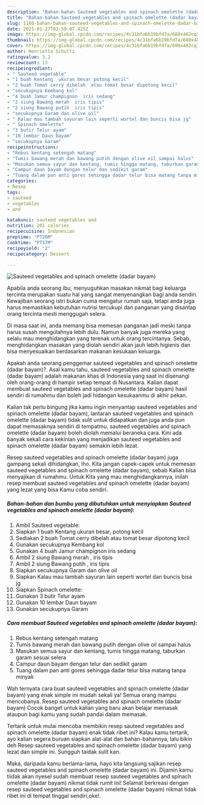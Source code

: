 ```yaml
---
description: "Bahan-bahan Sauteed vegetables and spinach omelette (dadar bayam) yang nikmat dan Mudah Dibuat"
title: "Bahan-bahan Sauteed vegetables and spinach omelette (dadar bayam) yang nikmat dan Mudah Dibuat"
slug: 1160-bahan-bahan-sauteed-vegetables-and-spinach-omelette-dadar-bayam-yang-nikmat-dan-mudah-dibuat
date: 2021-01-27T03:59:07.425Z
image: https://img-global.cpcdn.com/recipes/4c31bfa6b19bfd7a/680x482cq70/sauteed-vegetables-and-spinach-omelette-dadar-bayam-foto-resep-utama.jpg
thumbnail: https://img-global.cpcdn.com/recipes/4c31bfa6b19bfd7a/680x482cq70/sauteed-vegetables-and-spinach-omelette-dadar-bayam-foto-resep-utama.jpg
cover: https://img-global.cpcdn.com/recipes/4c31bfa6b19bfd7a/680x482cq70/sauteed-vegetables-and-spinach-omelette-dadar-bayam-foto-resep-utama.jpg
author: Henrietta Schultz
ratingvalue: 3.2
reviewcount: 13
recipeingredient:
- " Sauteed vegetable"
- "1 buah Kentang  ukuran besar potong kecil"
- "2 buah Tomat cerry dibelah  atau tomat besar dipotong kecil"
- "secukupnya Kembang kol"
- "4 buah Jamur champignon  iris sedang"
- "2 siung Bawang merah  iris tipis"
- "2 siung Bawang putih  iris tipis"
- "secukupnya Garam dan olive oil"
- " Kalau mau tambah sayuran lain seperti wortel dan buncis bisa jg"
- " Spinach omelette"
- "3 butir Telur ayam"
- "10 lembar Daun bayam"
- "secukupnya Garam"
recipeinstructions:
- "Rebus kentang setengah matang"
- "Tumis bawang merah dan bawang putih dengan olive oil sampai halus"
- "Masukan semua sayur dan kentang, tumis hingga matang, taburkan garam sesuai selera"
- "Campur daun bayam dengan telur dan sedikit garam"
- "Tuang dalam pan anti gores sehingga dadar telur bisa matang tanpa minyak"
categories:
- Resep
tags:
- sauteed
- vegetables
- and

katakunci: sauteed vegetables and 
nutrition: 201 calories
recipecuisine: Indonesian
preptime: "PT26M"
cooktime: "PT37M"
recipeyield: "2"
recipecategory: Dessert

---
```



![Sauteed vegetables and spinach omelette (dadar bayam)](https://img-global.cpcdn.com/recipes/4c31bfa6b19bfd7a/680x482cq70/sauteed-vegetables-and-spinach-omelette-dadar-bayam-foto-resep-utama.jpg)

Apabila anda seorang ibu, menyuguhkan masakan nikmat bagi keluarga tercinta merupakan suatu hal yang sangat menyenangkan bagi anda sendiri. Kewajiban seorang istri bukan cuma mengatur rumah saja, tetapi anda juga harus memastikan kebutuhan nutrisi tercukupi dan panganan yang disantap orang tercinta mesti menggugah selera.

Di masa  saat ini, anda memang bisa memesan panganan jadi meski tanpa harus susah mengolahnya lebih dulu. Namun banyak juga mereka yang selalu mau menghidangkan yang terenak untuk orang tercintanya. Sebab, menghidangkan masakan yang diolah sendiri akan jauh lebih higienis dan bisa menyesuaikan berdasarkan makanan kesukaan keluarga. 



Apakah anda seorang penggemar sauteed vegetables and spinach omelette (dadar bayam)?. Asal kamu tahu, sauteed vegetables and spinach omelette (dadar bayam) adalah makanan khas di Indonesia yang saat ini disenangi oleh orang-orang di hampir setiap tempat di Nusantara. Kalian dapat membuat sauteed vegetables and spinach omelette (dadar bayam) hasil sendiri di rumahmu dan boleh jadi hidangan kesukaanmu di akhir pekan.

Kalian tak perlu bingung jika kamu ingin menyantap sauteed vegetables and spinach omelette (dadar bayam), lantaran sauteed vegetables and spinach omelette (dadar bayam) tidak sulit untuk didapatkan dan juga anda pun dapat memasaknya sendiri di tempatmu. sauteed vegetables and spinach omelette (dadar bayam) boleh diolah memalui beraneka cara. Kini ada banyak sekali cara kekinian yang menjadikan sauteed vegetables and spinach omelette (dadar bayam) semakin lebih lezat.

Resep sauteed vegetables and spinach omelette (dadar bayam) juga gampang sekali dihidangkan, lho. Kita jangan capek-capek untuk memesan sauteed vegetables and spinach omelette (dadar bayam), sebab Kalian bisa menyajikan di rumahmu. Untuk Kita yang mau menghidangkannya, inilah resep membuat sauteed vegetables and spinach omelette (dadar bayam) yang lezat yang bisa Kamu coba sendiri.

<!--inarticleads1-->

##### Bahan-bahan dan bumbu yang dibutuhkan untuk menyiapkan Sauteed vegetables and spinach omelette (dadar bayam):

1. Ambil  Sauteed vegetable:
1. Siapkan 1 buah Kentang  ukuran besar, potong kecil
1. Sediakan 2 buah Tomat cerry dibelah  atau tomat besar dipotong kecil
1. Gunakan secukupnya Kembang kol
1. Gunakan 4 buah Jamur champignon  iris sedang
1. Ambil 2 siung Bawang merah , iris tipis
1. Ambil 2 siung Bawang putih , iris tipis
1. Siapkan secukupnya Garam dan olive oil
1. Siapkan  Kalau mau tambah sayuran lain seperti wortel dan buncis bisa jg
1. Siapkan  Spinach omelette:
1. Gunakan 3 butir Telur ayam
1. Gunakan 10 lembar Daun bayam
1. Gunakan secukupnya Garam




<!--inarticleads2-->

##### Cara membuat Sauteed vegetables and spinach omelette (dadar bayam):

1. Rebus kentang setengah matang
1. Tumis bawang merah dan bawang putih dengan olive oil sampai halus
1. Masukan semua sayur dan kentang, tumis hingga matang, taburkan garam sesuai selera
1. Campur daun bayam dengan telur dan sedikit garam
1. Tuang dalam pan anti gores sehingga dadar telur bisa matang tanpa minyak




Wah ternyata cara buat sauteed vegetables and spinach omelette (dadar bayam) yang enak simple ini mudah sekali ya! Semua orang mampu mencobanya. Resep sauteed vegetables and spinach omelette (dadar bayam) Cocok banget untuk kalian yang baru akan belajar memasak ataupun bagi kamu yang sudah pandai dalam memasak.

Tertarik untuk mulai mencoba membikin resep sauteed vegetables and spinach omelette (dadar bayam) enak tidak ribet ini? Kalau kamu tertarik, ayo kalian segera buruan siapkan alat-alat dan bahan-bahannya, lalu bikin deh Resep sauteed vegetables and spinach omelette (dadar bayam) yang lezat dan simple ini. Sungguh taidak sulit kan. 

Maka, daripada kamu berlama-lama, hayo kita langsung sajikan resep sauteed vegetables and spinach omelette (dadar bayam) ini. Dijamin kamu tiidak akan nyesel sudah membuat resep sauteed vegetables and spinach omelette (dadar bayam) nikmat tidak rumit ini! Selamat berkreasi dengan resep sauteed vegetables and spinach omelette (dadar bayam) nikmat tidak ribet ini di tempat tinggal sendiri,oke!.

